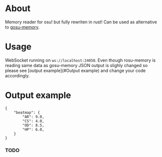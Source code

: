 # About
Memory reader for osu! but fully rewriten in rust!
Can be used as alternative to [gosu-memory](https://github.com/l3lackShark/gosumemory).

# Usage
WebSocket running on `ws://localhost:24050`.
Even though rosu-memory is reading same data as gosu-memory JSON output is slighly changed so please see [output example](#Output example)
and change your code accordingly.


# Output example
```
{
    "beatmap": {
		"AR": 9.0,
		"CS": 4.0,
		"OD": 8.5,
		"HP": 6.0,
	}
}
```


### TODO
